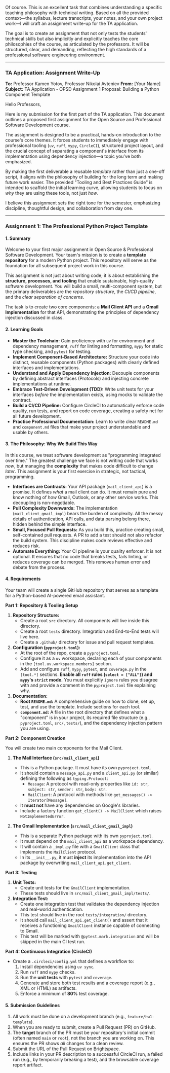 Of course. This is an excellent task that combines understanding a specific teaching philosophy with technical writing. Based on all the provided context—the syllabus, lecture transcripts, your notes, and your own project work—I will craft an assignment write-up for the TA application.

The goal is to create an assignment that not only tests the students' technical skills but also implicitly and explicitly teaches the core philosophies of the course, as articulated by the professors. It will be structured, clear, and demanding, reflecting the high standards of a professional software engineering environment.

***

### **TA Application: Assignment Write-Up**

**To:** Professor Kamen Yotov, Professor Nikolai Avteniev
**From:** [Your Name]
**Subject:** TA Application - OPSD Assignment 1 Proposal: Building a Python Component Template

Hello Professors,

Here is my submission for the first part of the TA application. This document outlines a proposed first assignment for the Open Source and Professional Software Development course.

The assignment is designed to be a practical, hands-on introduction to the course's core themes. It forces students to immediately engage with professional tooling (`uv`, `ruff`, `mypy`, `CircleCI`), structured project layout, and the crucial concept of separating a component's interface from its implementation using dependency injection—a topic you've both emphasized.

By making the first deliverable a reusable *template* rather than just a one-off script, it aligns with the philosophy of building for the long term and making future work easier. The provided "Tooling and Best Practices Guide" is intended to scaffold the initial learning curve, allowing students to focus on *why* they are using these tools, not just *how*.

I believe this assignment sets the right tone for the semester, emphasizing discipline, thoughtful design, and collaboration from day one.

---

### **Assignment 1: The Professional Python Project Template**

#### **1. Summary**

Welcome to your first major assignment in Open Source & Professional Software Development. Your team's mission is to create a **template repository** for a modern Python project. This repository will serve as the foundation for all subsequent project work in this course.

This assignment is not just about writing code; it is about establishing the **structure, processes, and tooling** that enable sustainable, high-quality software development. You will build a small, multi-component system, but the primary deliverables are the *repository structure*, the *CI/CD pipeline*, and the *clear separation of concerns*.

The task is to create two core components: a **Mail Client API** and a **Gmail Implementation** for that API, demonstrating the principles of dependency injection discussed in class.

#### **2. Learning Goals**

- **Master the Toolchain:** Gain proficiency with `uv` for environment and dependency management, `ruff` for linting and formatting, `mypy` for static type checking, and `pytest` for testing.
- **Implement Component-Based Architecture:** Structure your code into distinct, reusable components (Python packages) with clearly defined interfaces and implementations.
- **Understand and Apply Dependency Injection:** Decouple components by defining abstract interfaces (Protocols) and injecting concrete implementations at runtime.
- **Embrace Test-Driven Development (TDD):** Write unit tests for your interfaces *before* the implementation exists, using mocks to validate the contract.
- **Build a CI/CD Pipeline:** Configure CircleCI to automatically enforce code quality, run tests, and report on code coverage, creating a safety net for all future development.
- **Practice Professional Documentation:** Learn to write clear `README.md` and `component.md` files that make your project understandable and usable by others.

#### **3. The Philosophy: Why We Build This Way**

In this course, we treat software development as "programming integrated over time." The greatest challenge we face is not writing code that works *now*, but managing the **complexity** that makes code difficult to change *later*. This assignment is your first exercise in strategic, not tactical, programming.

-   **Interfaces are Contracts:** Your API package (`mail_client_api`) is a promise. It defines *what* a mail client can do. It must remain pure and know nothing of *how* Gmail, Outlook, or any other service works. This decoupling is non-negotiable.
-   **Pull Complexity Downwards:** The implementation (`mail_client_gmail_impl`) bears the burden of complexity. All the messy details of authentication, API calls, and data parsing belong there, hidden behind the simple interface.
-   **Small, Focused Pull Requests:** As you build this, practice creating small, self-contained pull requests. A PR to add a test should not also refactor the build system. This discipline makes code reviews effective and reduces risk.
-   **Automate Everything:** Your CI pipeline is your quality enforcer. It is not optional. It ensures that no code that breaks tests, fails linting, or reduces coverage can be merged. This removes human error and debate from the process.

#### **4. Requirements**

Your team will create a single GitHub repository that serves as a template for a Python-based AI-powered email assistant.

**Part 1: Repository & Tooling Setup**

1.  **Repository Structure:**
    *   Create a root `src` directory. All components will live inside this directory.
    *   Create a root `tests` directory. Integration and End-to-End tests will live here.
    *   Create a `.github/` directory for issue and pull request templates.
2.  **Configuration (`pyproject.toml`):**
    *   At the root of the repo, create a `pyproject.toml`.
    *   Configure it as a `uv` workspace, declaring each of your components in the `[tool.uv.workspace.members]` section.
    *   Add and configure `ruff`, `mypy`, `pytest`, and `coverage.py` in the `[tool.*]` sections. **Enable all `ruff` rules (`select = ["ALL"]`) and `mypy`'s `strict` mode.** You must explicitly `ignore` rules you disagree with and provide a comment in the `pyproject.toml` file explaining why.
3.  **Documentation:**
    *   **Root `README.md`:** A comprehensive guide on how to clone, set up, test, and use the template. Include sections for each tool.
    *   **`component.md`:** A file in the root directory that defines what a "component" is in your project, its required file structure (e.g., `pyproject.toml`, `src/`, `tests/`), and the dependency injection pattern you are using.

**Part 2: Component Creation**

You will create two main components for the Mail Client.

1.  **The Mail Interface (`src/mail_client_api`)**
    *   This is a Python package. It must have its own `pyproject.toml`.
    *   It should contain a `message_api.py` and a `client_api.py` (or similar) defining the following as `typing.Protocol`:
        *   `Message`: A protocol with read-only properties like `id: str`, `subject: str`, `sender: str`, `body: str`.
        *   `MailClient`: A protocol with methods like `get_messages() -> Iterator[Message]`.
    *   It **must not** have any dependencies on Google's libraries.
    *   Include a factory function `get_client() -> MailClient` which raises `NotImplementedError`.

2.  **The Gmail Implementation (`src/mail_client_gmail_impl`)**
    *   This is a separate Python package with its own `pyproject.toml`.
    *   It must depend on the `mail_client_api` as a workspace dependency.
    *   It will contain a `_impl.py` file with a `GmailClient` class that implements the `MailClient` protocol.
    *   In its `__init__.py`, it must **inject** its implementation into the API package by overwriting `mail_client_api.get_client`.

**Part 3: Testing**

1.  **Unit Tests:**
    *   Create unit tests for the `GmailClient` implementation.
    *   These tests should live in `src/mail_client_gmail_impl/tests/`.
2.  **Integration Test:**
    *   Create one integration test that validates the dependency injection and real-world authentication.
    *   This test should live in the root `tests/integration/` directory.
    *   It should call `mail_client_api.get_client()` and assert that it receives a functioning `GmailClient` instance capable of connecting to Gmail.
    *   This test will be marked with `@pytest.mark.integration` and will be skipped in the main CI test run.

**Part 4: Continuous Integration (CircleCI)**

*   Create a `.circleci/config.yml` that defines a workflow to:
    1.  Install dependencies using `uv sync`.
    2.  Run `ruff` and `mypy` checks.
    3.  Run the **unit tests** with `pytest` and `coverage`.
    4.  Generate and store both test results and a coverage report (e.g., XML or HTML) as artifacts.
    5.  Enforce a minimum of **80%** test coverage.

#### **5. Submission Guidelines**

1.  All work must be done on a development branch (e.g., `feature/hw1-template`).
2.  When you are ready to submit, create a Pull Request (PR) on GitHub.
3.  The **target** branch of the PR must be your repository's initial commit (often named `main` or `root`), not the branch you are working on. This ensures the PR shows *all* changes for a clean review.
4.  Submit the URL of the Pull Request on Brightspace.
5.  Include links in your PR description to a successful CircleCI run, a failed run (e.g., by temporarily breaking a test), and the browsable coverage report artifact.